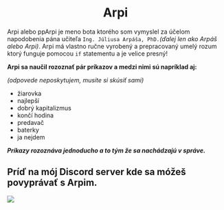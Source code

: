 <p><h1 align="center">Arpi</h1></p>

Arpi alebo ppArpi je meno bota ktorého som vymyslel za účelom napodobenia pána učiteľa `Ing. Júliusa Arpáša, PhD.`*(ďalej len ako Arpáš alebo Arpi)*. Arpi má vlastno ručne vyrobený a prepracovaný umelý rozum ktorý funguje pomocou `if` statementu a je velice presný!

**Arpi sa naučil rozoznať pár príkazov a medzi nimi sú napríklad aj:**

*(odpovede neposkytujem, musíte si skúsiť sami)*
- žiarovka
- najlepší
- dobrý kapitalizmus
- končí hodina
- predavač
- baterky
- ja nejdem

***Príkazy rozoznáva jednoducho a to tým že sa nachádzajú v správe.***

<h2>Príď na mój Discord server kde sa móžeš povyprávať s Arpim.</h2>
<a href="https://discord.gg/Gneap49"><img src="https://discordapp.com/api/guilds/363965764987912192/embed.png?style=banner4"/></a>
